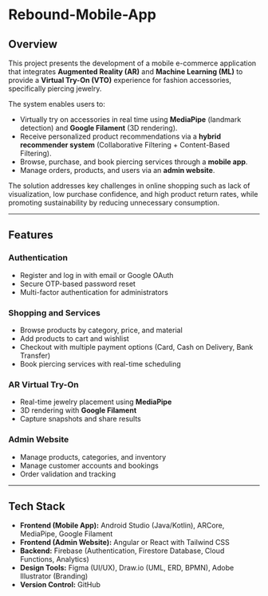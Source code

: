 # Rebound-Mobile-App  

## Overview  
This project presents the development of a mobile e-commerce application that integrates **Augmented Reality (AR)** and **Machine Learning (ML)** to provide a **Virtual Try-On (VTO)** experience for fashion accessories, specifically piercing jewelry.  

The system enables users to:  
- Virtually try on accessories in real time using **MediaPipe** (landmark detection) and **Google Filament** (3D rendering).  
- Receive personalized product recommendations via a **hybrid recommender system** (Collaborative Filtering + Content-Based Filtering).  
- Browse, purchase, and book piercing services through a **mobile app**.  
- Manage orders, products, and users via an **admin website**.  

The solution addresses key challenges in online shopping such as lack of visualization, low purchase confidence, and high product return rates, while promoting sustainability by reducing unnecessary consumption.  

---

## Features  

### Authentication  
- Register and log in with email or Google OAuth  
- Secure OTP-based password reset  
- Multi-factor authentication for administrators  

### Shopping and Services  
- Browse products by category, price, and material  
- Add products to cart and wishlist  
- Checkout with multiple payment options (Card, Cash on Delivery, Bank Transfer)  
- Book piercing services with real-time scheduling  

### AR Virtual Try-On  
- Real-time jewelry placement using **MediaPipe**  
- 3D rendering with **Google Filament**  
- Capture snapshots and share results  

### Admin Website  
- Manage products, categories, and inventory  
- Manage customer accounts and bookings  
- Order validation and tracking  

---

## Tech Stack  

- **Frontend (Mobile App):** Android Studio (Java/Kotlin), ARCore, MediaPipe, Google Filament  
- **Frontend (Admin Website):** Angular or React with Tailwind CSS  
- **Backend:** Firebase (Authentication, Firestore Database, Cloud Functions, Analytics)  
- **Design Tools:** Figma (UI/UX), Draw.io (UML, ERD, BPMN), Adobe Illustrator (Branding)  
- **Version Control:** GitHub  
